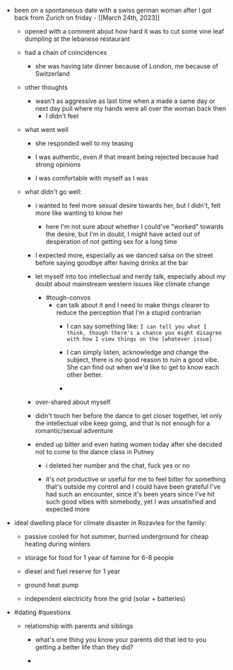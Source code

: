 - been on a spontaneous date with a swiss german woman after I got back from Zurich on friday - [[March 24th, 2023]]
	 - opened with a comment about how hard it was to cut some vine leaf dumpling at the lebanese restaurant 

	 - had a chain of coincidences
		 - she was having late dinner because of London, me because of Switzerland

	 - other thoughts
		 - wasn't as aggressive as last time when a made a same day or next day pull where my hands were all over the woman back then
			 - I didn't feel 

	 - what went well
		 - she responded well to my teasing

		 - I was authentic, even if that meant being rejected because had strong opinions

		 - I was comfortable with myself as I was

	 - what didn't go well:
		 - i wanted to feel more sexual desire towards her, but I didn't, felt more like wanting to know her
			 - here I'm not sure about whether I could've "worked" towards the desire, but I'm in doubt, I might have acted out of desperation of not getting sex for a long time

		 - I expected more, especially as we danced salsa on the street before saying goodbye after having drinks at the bar

		 - let myself into too intellectual and nerdy talk, especially about my doubt about mainstream western issues like climate change
			 - #tough-convos
				 - can talk about it and I need to make things clearer to reduce the perception that I'm a stupid contrarian
					 - I can say something like: `I can tell you what I think, though there's a chance you might disagree with how I view things on the [whatever issue]`

					 - I can simply listen, acknowledge and change the subject, there is no good reason to ruin a good vibe. She can find out when we'd like to get to know each other better.

					 - 

		 - over-shared about myself

		 - didn't touch her before the dance to get closer together, let only the intellectual vibe keep going, and that is not enough for a romantic/sexual adventure

		 - ended up bitter and even hating women today after she decided not to come to the dance class in Putney
			 - i deleted her number and the chat, fuck yes or no

			 - it's not productive or useful for me to feel bitter for something that's outside my control and I could have been grateful I've had such an encounter, since it's been years since I've hit such good vibes with somebody, yet I was unsatisfied and expected more

- ideal dwelling place for climate disaster in Rozavlea for the family:

	 - passive cooled for hot summer, burried underground for cheap heating during winters

	 - storage for food for 1 year of famine for 6-8 people

	 - diesel and fuel reserve for 1 year

	 - ground heat pump

	 - independent electricity from the grid (solar + batteries)

- #dating #questions
	 - relationship with parents and siblings
		 - what's one thing you know your parents did that led to you getting a better life than they did?

		 - 
